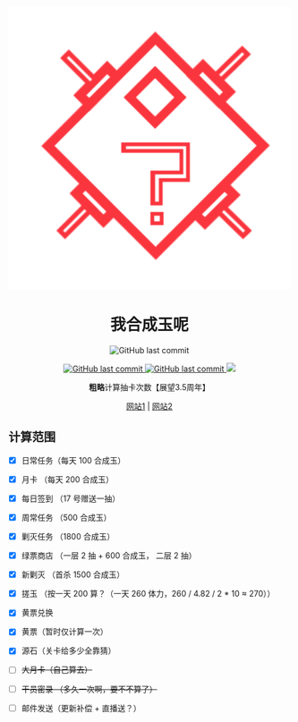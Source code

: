 <p align="center">
 <img src="./images/icon.svg">
</p>
<h1 align="center"> 我合成玉呢 </h1>
<p align="center">
<img alt="GitHub last commit" src="https://img.shields.io/github/last-commit/qiutongxue/arkn-where-is-my-hcy">
</p>
<p align="center">
<a href="https://whereismyhcy.vercel.app/">
 <img alt="GitHub last commit" src="https://img.shields.io/badge/Vercel-143?logo=vercel&color=000&logoColor=fff">
</a>
<a href="https://whereismyhcy.netlify.app/">
<img alt="GitHub last commit" src="https://img.shields.io/badge/Netlify-143?logo=netlify&color=00c7b7&logoColor=fff">
</a>
<a href="https://www.figma.com/file/eZAtnOIAXGN7ItKNEqixQz/Arkn?node-id=0%3A1">
  <img src="https://img.shields.io/badge/Figma-100?&logo=figma&color=a25aff&logoColor=white&" />
</a>

</p>
<p align="center"><strong>粗略</strong>计算抽卡次数【展望3.5周年】</p>
<p align="center"><a href="https://whereismyhcy.vercel.app/">网站1</a> | <a href="https://whereismyhcy.netlify.app/">网站2</a></p>

## 计算范围

- [x] 日常任务（每天 100 合成玉）
- [x] 月卡 （每天 200 合成玉）
- [x] 每日签到 （17 号赠送一抽）
- [x] 周常任务 （500 合成玉）
- [x] 剿灭任务 （1800 合成玉）
- [x] 绿票商店 （一层 2 抽 + 600 合成玉， 二层 2 抽）
- [x] 新剿灭 （首杀 1500 合成玉）
- [x] 搓玉 （按一天 200 算？（一天 260 体力，260 / 4.82 / 2 * 10 ≈ 270））
- [x] 黄票兑换
- [x] 黄票（暂时仅计算一次）
- [x] 源石（关卡给多少全靠猜）
- [ ] ~~大月卡（自己算去）~~
- [ ] ~~干员密录 （多久一次啊，要不不算了）~~
- [ ] 邮件发送（更新补偿 + 直播送？）




